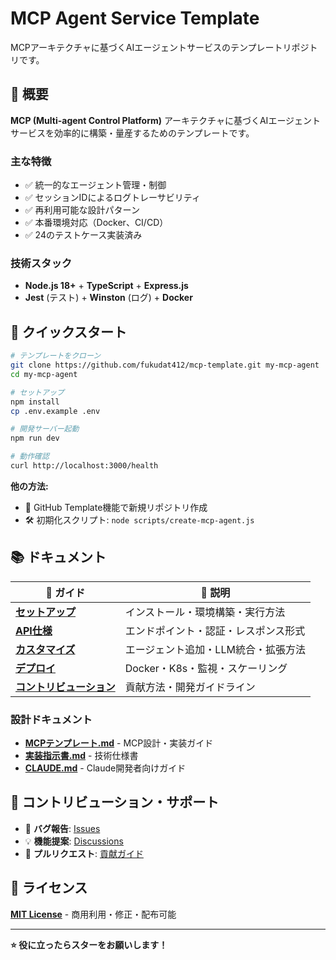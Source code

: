 # MCP Agent Service Template

MCPアーキテクチャに基づくAIエージェントサービスのテンプレートリポジトリです。

## 🎯 概要

**MCP (Multi-agent Control Platform)** アーキテクチャに基づくAIエージェントサービスを効率的に構築・量産するためのテンプレートです。

### 主な特徴
- ✅ 統一的なエージェント管理・制御
- ✅ セッションIDによるログトレーサビリティ  
- ✅ 再利用可能な設計パターン
- ✅ 本番環境対応（Docker、CI/CD）
- ✅ 24のテストケース実装済み

### 技術スタック
- **Node.js 18+** + **TypeScript** + **Express.js**
- **Jest** (テスト) + **Winston** (ログ) + **Docker**

## 🚀 クイックスタート

```bash
# テンプレートをクローン
git clone https://github.com/fukudat412/mcp-template.git my-mcp-agent
cd my-mcp-agent

# セットアップ
npm install
cp .env.example .env

# 開発サーバー起動
npm run dev

# 動作確認
curl http://localhost:3000/health
```

**他の方法:**
- 🌟 GitHub Template機能で新規リポジトリ作成
- 🛠️ 初期化スクリプト: `node scripts/create-mcp-agent.js`

## 📚 ドキュメント

| 📖 ガイド | 📝 説明 |
|----------|---------|
| **[セットアップ](docs/setup.md)** | インストール・環境構築・実行方法 |
| **[API仕様](docs/api.md)** | エンドポイント・認証・レスポンス形式 |
| **[カスタマイズ](docs/customization.md)** | エージェント追加・LLM統合・拡張方法 |
| **[デプロイ](docs/deployment.md)** | Docker・K8s・監視・スケーリング |
| **[コントリビューション](docs/contribution.md)** | 貢献方法・開発ガイドライン |

### 設計ドキュメント
- **[MCPテンプレート.md](MCPテンプレート.md)** - MCP設計・実装ガイド
- **[実装指示書.md](MCPテンプレート実装指示書.md)** - 技術仕様書
- **[CLAUDE.md](CLAUDE.md)** - Claude開発者向けガイド

## 🤝 コントリビューション・サポート

- 🐛 **バグ報告**: [Issues](https://github.com/fukudat412/mcp-template/issues)
- 💡 **機能提案**: [Discussions](https://github.com/fukudat412/mcp-template/discussions)
- 🔧 **プルリクエスト**: [貢献ガイド](docs/contribution.md)

## 📄 ライセンス

**[MIT License](LICENSE)** - 商用利用・修正・配布可能

---

**⭐ 役に立ったらスターをお願いします！**
